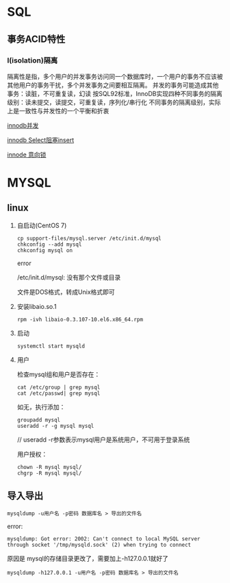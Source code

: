 # SQL

## 事务ACID特性

### I(isolation)隔离 

隔离性是指，多个用户的并发事务访问同一个数据库时，一个用户的事务不应该被其他用户的事务干扰，多个并发事务之间要相互隔离。 
并发的事务可能造成其他事务：读脏，不可重复读，幻读 
按SQL92标准，InnoDB实现四种不同事务的隔离级别：读未提交，读提交，可重复读，序列化/串行化 
不同事务的隔离级别，实际上是一致性与并发性的一个平衡和折衷 

[innodb并发](https://blog.csdn.net/z50L2O08e2u4afToR9A/article/details/82186189)

[innodb Select阻塞insert](https://mp.weixin.qq.com/s?__biz=MjM5ODYxMDA5OQ==&mid=2651961471&idx=1&sn=da257b4f77ac464d5119b915b409ba9c&chksm=bd2d0da38a5a84b5fc1417667fe123f2fbd2d7610b89ace8e97e3b9f28b794ad147c1290ceea&scene=21#wechat_redirect)

[innode 意向锁](https://mp.weixin.qq.com/s?__biz=MjM5ODYxMDA5OQ==&mid=2651961461&idx=1&sn=b73293c71d8718256e162be6240797ef&chksm=bd2d0da98a5a84bfe23f0327694dbda2f96677aa91fcfc1c8a5b96c8a6701bccf2995725899a&scene=21#wechat_redirect)

# MYSQL

## linux

1. 自启动(CentOS 7)

   ```shell
   cp support-files/mysql.server /etc/init.d/mysql
   chkconfig --add mysql
   chkconfig mysql on
   ```

   error

   /etc/init.d/mysql: 没有那个文件或目录

   文件是DOS格式，转成Unix格式即可


2. 安装libaio.so.1

   ```shell
   rpm -ivh libaio-0.3.107-10.el6.x86_64.rpm
   ```

3. 启动

   ```shell
   systemctl start mysqld
   ```

4. 用户

   检查mysql组和用户是否存在：

   ```shell
   cat /etc/group | grep mysql
   cat /etc/passwd| grep mysql
   ```

   如无，执行添加：

   ```shell
   groupadd mysql
   useradd -r -g mysql mysql
   ```

   // useradd -r参数表示mysql用户是系统用户，不可用于登录系统

   用户授权：

   ```shell
   chown -R mysql mysql/
   chgrp -R mysql mysql/
   ```

## 导入导出

```
mysqldump -u用户名 -p密码 数据库名 > 导出的文件名
```

error:

```
mysqldump: Got error: 2002: Can't connect to local MySQL server through socket '/tmp/mysqld.sock' (2) when trying to connect
```

原因是 mysql的存储目录更改了，需要加上-h127.0.0.1就好了

```
mysqldump -h127.0.0.1 -u用户名 -p密码 数据库名 > 导出的文件名
```

